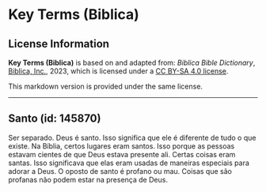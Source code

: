 # Key Terms (Biblica)

## License Information

**Key Terms (Biblica)** is based on and adapted from: _Biblica Bible Dictionary_, [Biblica, Inc.](https://www.biblica.com/), 2023, which is licensed under a [CC BY-SA 4.0 license](https://creativecommons.org/licenses/by-sa/4.0/legalcode.en).

This markdown version is provided under the same license.



--------------------------------

## Santo (id: 145870)

Ser separado. Deus é santo. Isso significa que ele é diferente de tudo o que existe. Na Bíblia, certos lugares eram santos. Isso porque as pessoas estavam cientes de que Deus estava presente ali. Certas coisas eram santas. Isso significava que elas eram usadas de maneiras especiais para adorar a Deus. O oposto de santo é profano ou mau. Coisas que são profanas não podem estar na presença de Deus.


